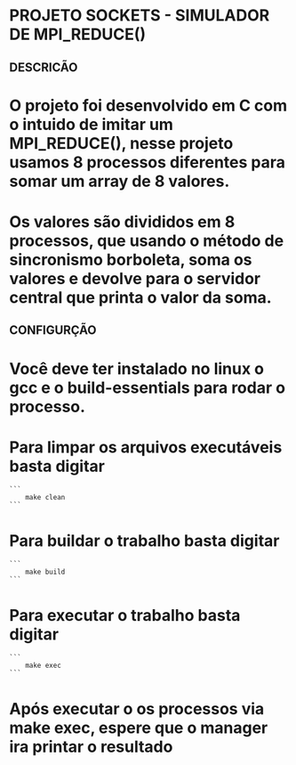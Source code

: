 # PROJETO SOCKETS - SIMULADOR DE MPI_REDUCE()

## DESCRICÃO

# O projeto foi desenvolvido em C com o intuido de imitar um MPI_REDUCE(), nesse projeto usamos 8 processos diferentes para somar um array de 8 valores.
# Os valores são divididos em 8 processos, que usando o método de sincronismo borboleta, soma os valores e devolve para o servidor central que printa o valor da soma.

## CONFIGURÇÃO

# Você deve ter instalado no linux o gcc e o build-essentials para rodar o processo.
# Para limpar os arquivos executáveis basta digitar
	```
		make clean
	```

# Para buildar o trabalho basta digitar
	```
		make build
	```

# Para executar o trabalho basta digitar
	```
		make exec
	```

# Após executar o os processos via make exec, espere que o manager ira printar o resultado

